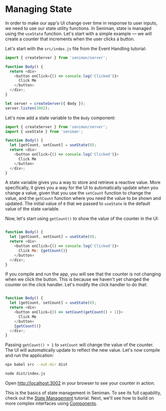 # Managing State

In order to make our app's UI change over time in response to user inputs, we need to use our state utility functions. In Seniman, state is managed using the `useState` function. Let's start with a simple example — we will create a counter that increments when the user clicks a button.

Let's start with the `src/index.js` file from the Event Handling tutorial:

```js
import { createServer } from 'seniman/server';

function Body() {
  return <div>
    <button onClick={() => console.log('Clicked')}>
      Click Me
    </button>
  </div>;
}

let server = createServer({ Body });
server.listen(3002);
```

Let's now add a state variable to the `Body` component:

```js
import { createServer } from 'seniman/server';
import { useState } from 'seniman';

function Body() {
  let [getCount, setCount] = useState(0);
  return <div>
    <button onClick={() => console.log('Clicked')}>
      Click Me
    </button>
  </div>;
}
```

A state variable gives you a way to store and retrieve a reactive value. More specifically, it gives you a way for the UI to automatically update when you change a value, given that you use the `setCount` function to change the value, and the `getCount` function where you need the value to be shown and updated. The initial value of `0` that we passed to `useState` is the default value of the state variable.

Now, let's start using `getCount()` to show the value of the counter in the UI:

```js

function Body() {
  let [getCount, setCount] = useState(0);
  return <div>
    <button onClick={() => console.log('Clicked')}>
      Click Me: {getCount()}
    </button>
  </div>;
}
```

If you compile and run the app, you will see that the counter is not changing when we click the button. This is because we haven't yet changed the counter on the click handler. Let's modify the click handler to do that:

```js

function Body() {
  let [getCount, setCount] = useState(0);
  return <div>
    <button onClick={() => setCount(getCount() + 1)}>
      Click Me
    </button>
    {getCount()}
  </div>;
}
```

Passing `getCount() + 1` to `setCount` will change the value of the counter. The UI will automatically update to reflect the new value. Let's now compile and run the application:

```bash
npx babel src --out-dir dist

node dist/index.js
```

Open [http://localhost:3002](http://localhost:3002) in your browser to see your counter in action. 

This is the basics of state management in Seniman. To see its full capability, check out the [State Management](/docs/state-management) tutorial. Next, we'll see how to build on more complex interfaces using [Components](/docs/components).